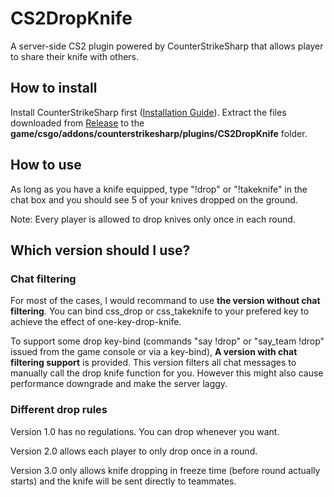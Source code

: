 # CS2DropKnife
A server-side CS2 plugin powered by CounterStrikeSharp that allows player to share their knife with others.

## How to install

Install CounterStrikeSharp first ([Installation Guide](https://docs.cssharp.dev/docs/guides/getting-started.html)). Extract the files downloaded from [Release](https://github.com/lengran/CS2DropKnife/releases) to the **game/csgo/addons/counterstrikesharp/plugins/CS2DropKnife** folder.

## How to use

As long as you have a knife equipped, type "!drop" or "!takeknife" in the chat box and you should see 5 of your knives dropped on the ground.

Note: Every player is allowed to drop knives only once in each round.

## Which version should I use?

### Chat filtering

For most of the cases, I would recommand to use **the version without chat filtering**. You can bind css_drop or css_takeknife to your prefered key to achieve the effect of one-key-drop-knife. 

To support some drop key-bind (commands "say !drop" or "say_team !drop" issued from the game console or via a key-bind), **A version with chat filtering support** is provided. This version filters all chat messages to manually call the drop knife function for you. However this might also cause performance downgrade and make the server laggy.

### Different drop rules

Version 1.0 has no regulations. You can drop whenever you want.

Version 2.0 allows each player to only drop once in a round.

Version 3.0 only allows knife dropping in freeze time (before round actually starts) and the knife will be sent directly to teammates.